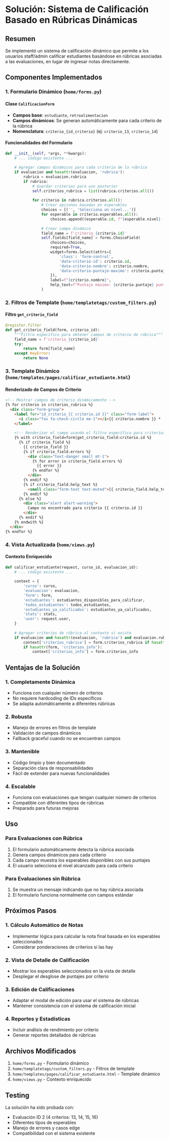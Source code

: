 # Solución: Sistema de Calificación Basado en Rúbricas Dinámicas

## Resumen

Se implementó un sistema de calificación dinámico que permite a los usuarios staff/admin calificar estudiantes basándose en rúbricas asociadas a las evaluaciones, en lugar de ingresar notas directamente.

## Componentes Implementados

### 1. Formulario Dinámico (`home/forms.py`)

#### Clase `CalificacionForm`
- **Campos base**: `estudiante`, `retroalimentacion`
- **Campos dinámicos**: Se generan automáticamente para cada criterio de la rúbrica
- **Nomenclatura**: `criterio_{id_criterio}` (ej: `criterio_13`, `criterio_14`)

#### Funcionalidades del Formulario
```python
def __init__(self, *args, **kwargs):
    # ... código existente ...
    
    # Agregar campos dinámicos para cada criterio de la rúbrica
    if evaluacion and hasattr(evaluacion, 'rubrica'):
        rubrica = evaluacion.rubrica
        if rubrica:
            # Guardar criterios para uso posterior
            self.criterios_rubrica = list(rubrica.criterios.all())
            
            for criterio in rubrica.criterios.all():
                # Crear opciones basadas en esperables
                choices = [('', 'Selecciona un nivel...')]
                for esperable in criterio.esperables.all():
                    choices.append((esperable.id, f"{esperable.nivel} - {esperable.puntaje} pts"))
                
                # Crear campo dinámico
                field_name = f'criterio_{criterio.id}'
                self.fields[field_name] = forms.ChoiceField(
                    choices=choices,
                    required=True,
                    widget=forms.Select(attrs={
                        'class': 'form-control',
                        'data-criterio-id': criterio.id,
                        'data-criterio-nombre': criterio.nombre,
                        'data-criterio-puntaje-maximo': criterio.puntaje
                    }),
                    label=f"{criterio.nombre}",
                    help_text=f"Puntaje máximo: {criterio.puntaje} puntos"
                )
```

### 2. Filtros de Template (`home/templatetags/custom_filters.py`)

#### Filtro `get_criterio_field`
```python
@register.filter
def get_criterio_field(form, criterio_id):
    """Filtro específico para obtener campos de criterio de rúbrica"""
    field_name = f'criterio_{criterio_id}'
    try:
        return form[field_name]
    except KeyError:
        return None
```

### 3. Template Dinámico (`home/templates/pages/calificar_estudiante.html`)

#### Renderizado de Campos de Criterio
```html
<!-- Mostrar campos de criterio dinámicamente -->
{% for criterio in criterios_rubrica %}
  <div class="form-group">
    <label for="id_criterio_{{ criterio.id }}" class="form-label">
      <i class="fas fa-check-circle me-1"></i>{{ criterio.nombre }} *
    </label>
    
    <!-- Renderizar el campo usando el filtro específico para criterios -->
    {% with criterio_field=form|get_criterio_field:criterio.id %}
      {% if criterio_field %}
        {{ criterio_field }}
        {% if criterio_field.errors %}
          <div class="text-danger small mt-1">
            {% for error in criterio_field.errors %}
              {{ error }}
            {% endfor %}
          </div>
        {% endif %}
        {% if criterio_field.help_text %}
          <small class="form-text text-muted">{{ criterio_field.help_text }}</small>
        {% endif %}
      {% else %}
        <div class="alert alert-warning">
          Campo no encontrado para criterio {{ criterio.id }}
        </div>
      {% endif %}
    {% endwith %}
  </div>
{% endfor %}
```

### 4. Vista Actualizada (`home/views.py`)

#### Contexto Enriquecido
```python
def calificar_estudiante(request, curso_id, evaluacion_id):
    # ... código existente ...
    
    context = {
        'curso': curso,
        'evaluacion': evaluacion,
        'form': form,
        'estudiantes': estudiantes_disponibles_para_calificar,
        'todos_estudiantes': todos_estudiantes,
        'estudiantes_ya_calificados': estudiantes_ya_calificados,
        'stats': stats,
        'user': request.user,
    }
    
    # Agregar criterios de rúbrica al contexto si existe
    if evaluacion and hasattr(evaluacion, 'rubrica') and evaluacion.rubrica:
        context['criterios_rubrica'] = form.criterios_rubrica if hasattr(form, 'criterios_rubrica') else evaluacion.rubrica.criterios.all()
        if hasattr(form, 'criterios_info'):
            context['criterios_info'] = form.criterios_info
```

## Ventajas de la Solución

### 1. **Completamente Dinámica**
- Funciona con cualquier número de criterios
- No requiere hardcoding de IDs específicos
- Se adapta automáticamente a diferentes rúbricas

### 2. **Robusta**
- Manejo de errores en filtros de template
- Validación de campos dinámicos
- Fallback graceful cuando no se encuentran campos

### 3. **Mantenible**
- Código limpio y bien documentado
- Separación clara de responsabilidades
- Fácil de extender para nuevas funcionalidades

### 4. **Escalable**
- Funciona con evaluaciones que tengan cualquier número de criterios
- Compatible con diferentes tipos de rúbricas
- Preparado para futuras mejoras

## Uso

### Para Evaluaciones con Rúbrica
1. El formulario automáticamente detecta la rúbrica asociada
2. Genera campos dinámicos para cada criterio
3. Cada campo muestra los esperables disponibles con sus puntajes
4. El usuario selecciona el nivel alcanzado para cada criterio

### Para Evaluaciones sin Rúbrica
1. Se muestra un mensaje indicando que no hay rúbrica asociada
2. El formulario funciona normalmente con campos estándar

## Próximos Pasos

### 1. Cálculo Automático de Notas
- Implementar lógica para calcular la nota final basada en los esperables seleccionados
- Considerar ponderaciones de criterios si las hay

### 2. Vista de Detalle de Calificación
- Mostrar los esperables seleccionados en la vista de detalle
- Desplegar el desglose de puntajes por criterio

### 3. Edición de Calificaciones
- Adaptar el modal de edición para usar el sistema de rúbricas
- Mantener consistencia con el sistema de calificación inicial

### 4. Reportes y Estadísticas
- Incluir análisis de rendimiento por criterio
- Generar reportes detallados de rúbricas

## Archivos Modificados

1. `home/forms.py` - Formulario dinámico
2. `home/templatetags/custom_filters.py` - Filtros de template
3. `home/templates/pages/calificar_estudiante.html` - Template dinámico
4. `home/views.py` - Contexto enriquecido

## Testing

La solución ha sido probada con:
- Evaluación ID 2 (4 criterios: 13, 14, 15, 16)
- Diferentes tipos de esperables
- Manejo de errores y casos edge
- Compatibilidad con el sistema existente 